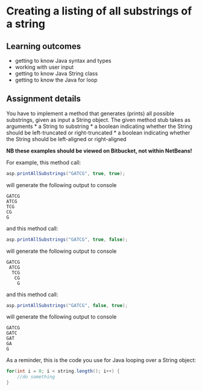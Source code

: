 # Creating a listing of all substrings of a string  #

## Learning outcomes ##
* getting to know Java syntax and types
* working with user input
* getting to know Java String class
* getting to know the Java for loop


## Assignment details ##
You have to implement a method that generates (prints) all possible substrings, given as input a String object.
The given method stub takes as arguments 
    * a String to substring
    * a boolean indicating whether the String should be left-truncated or right-truncated
    * a boolean indicating whether the String should be left-aligned or right-aligned

**NB these examples should be viewed on Bitbucket, not within NetBeans!**

For example, this method call:

```Java
asp.printAllSubstrings("GATCG", true, true);
``` 

will generate the following output to console

```
GATCG
ATCG
TCG
CG
G
```

and this method call:

```Java
asp.printAllSubstrings("GATCG", true, false);
``` 

will generate the following output to console

```
GATCG
 ATCG
  TCG
   CG
    G
```

and this method call:

```Java
asp.printAllSubstrings("GATCG", false, true);
``` 

will generate the following output to console

```
GATCG
GATC
GAT
GA
G
```
As a reminder, this is the code you use for Java looping over a String object:

```Java
for(int i = 0; i < string.length(); i++) {
    //do something
}
```


